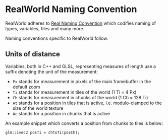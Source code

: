 # RealWorld Naming Convention

RealWorld adheres to [Real Naming Convention](https://github.com/ZADNE/Real/blob/main/doc/NamingConvetion.md) which codifies naming of types, variables, files and many more.

Naming conventions specific to RealWorld follow.

## Units of distance

Variables, both in C++ and GLSL, representing measures of length use a suffix denoting the unit of the measurement: 

* `Px` stands for measurement in pixels of the main framebuffer in the default zoom
* `Ti` stands for measurement in tiles of the world (1 Ti = 4 Px)
* `Ch` stands for measurement in chunks of the world (1 Ch = 128 Ti)
* `At` stands for a position in tiles that is active, i.e. modulo-clamped to the size of the world texture
* `Ac` stands for a position in chunks that is active

An example snippet which converts a position from chunks to tiles is below:

```
glm::ivec2 posTi = chToTi(posCh);
```

